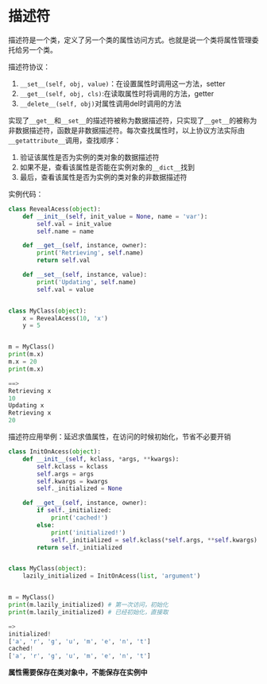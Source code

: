 # 描述符

描述符是一个类，定义了另一个类的属性访问方式。也就是说一个类将属性管理委托给另一个类。

描述符协议：

1. `__set__(self, obj, value)`：在设置属性时调用这一方法，setter
2. `__get__(self, obj, cls)`:在读取属性时将调用的方法，getter
3. `__delete__(self, obj)`对属性调用del时调用的方法

实现了`__get__`和`__set__`的描述符被称为数据描述符，只实现了`__get__`的被称为非数据描述符，函数是非数据描述符。每次查找属性时，以上协议方法实际由`__getattribute__`调用，查找顺序：

1. 验证该属性是否为实例的类对象的数据描述符
2. 如果不是，查看该属性是否能在实例对象的`__dict__`找到
3. 最后，查看该属性是否为实例的类对象的非数据描述符



实例代码：

```python
class RevealAcess(object):
    def __init__(self, init_value = None, name = 'var'):
        self.val = init_value
        self.name = name

    def __get__(self, instance, owner):
        print('Retrieving', self.name)
        return self.val

    def __set__(self, instance, value):
        print('Updating', self.name)
        self.val = value


class MyClass(object):
    x = RevealAcess(10, 'x')
    y = 5


m = MyClass()
print(m.x)
m.x = 20
print(m.x)

==>
Retrieving x
10
Updating x
Retrieving x
20
```

描述符应用举例：延迟求值属性，在访问的时候初始化，节省不必要开销

```python
class InitOnAcess(object):
    def __init__(self, kclass, *args, **kwargs):
        self.kclass = kclass
        self.args = args
        self.kwargs = kwargs
        self._initialized = None

    def __get__(self, instance, owner):
        if self._initialized:
            print('cached!')
        else:
            print('initialized!')
            self._initialized = self.kclass(*self.args, **self.kwargs)
        return self._initialized


class MyClass(object):
    lazily_initialized = InitOnAcess(list, 'argument')


m = MyClass()
print(m.lazily_initialized) # 第一次访问，初始化
print(m.lazily_initialized) # 已经初始化，直接取

=>
initialized!
['a', 'r', 'g', 'u', 'm', 'e', 'n', 't']
cached!
['a', 'r', 'g', 'u', 'm', 'e', 'n', 't']
```

**属性需要保存在类对象中，不能保存在实例中**